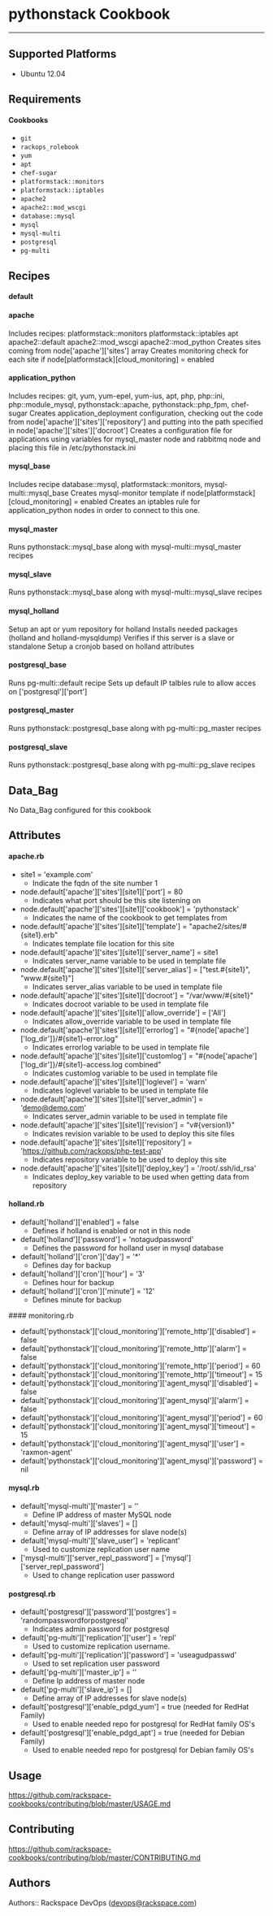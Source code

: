 # pythonstack Cookbook
-------------------------------

Supported Platforms
-------------------
* Ubuntu 12.04

Requirements
------------
#### Cookbooks
  
* `git` 
* `rackops_rolebook`  
* `yum`  
* `apt`  
* `chef-sugar`  
* `platformstack::monitors`  
* `platformstack::iptables`  
* `apache2`  
* `apache2::mod_wscgi`  
* `database::mysql`  
* `mysql`
* `mysql-multi`
* `postgresql`
* `pg-multi`  

Recipes
----------
#### default
#### apache
Includes recipes: platformstack::monitors platformstack::iptables apt apache2::default apache2::mod_wscgi apache2::mod_python
Creates sites coming from node['apache']['sites'] array
Creates monitoring check for each site if node[platformstack][cloud_monitoring] = enabled
#### application_python
Includes recipes: git, yum, yum-epel, yum-ius, apt, php, php::ini, php::module_mysql, pythonstack::apache, pythonstack::php_fpm, chef-sugar
Creates application_deployment configuration, checking out the code from node['apache']['sites']['repository'] and putting into the path specified in node['apache']['sites']['docroot']
Creates a configuration file for applications using variables for mysql_master node and rabbitmq node and placing this file in /etc/pythonstack.ini
#### mysql_base
Includes recipe database::mysql, platformstack::monitors, mysql-multi::mysql_base
Creates mysql-monitor template if node[platformstack][cloud_monitoring] = enabled
Creates an iptables rule for application_python nodes in order to connect to this one.
#### mysql_master
Runs pythonstack::mysql_base along with mysql-multi::mysql_master recipes
#### mysql_slave
Runs pythonstack::mysql_base along with mysql-multi::mysql_slave recipes
#### mysql_holland
Setup an apt or yum repository for holland
Installs needed packages (holland and holland-mysqldump)
Verifies if this server is a slave or standalone
Setup a cronjob based on holland attributes
#### postgresql_base
Runs pg-multi::default recipe
Sets up default IP talbles rule to allow acces on ['postgresql']['port']
#### postgresql_master
Runs pythonstack::postgresql_base along with pg-multi::pg_master recipes
#### postgresql_slave
Runs pythonstack::postgresql_base along with pg-multi::pg_slave recipes

Data_Bag
----------

No Data_Bag configured for this cookbook


Attributes
----------

#### apache.rb
* site1 = 'example.com'
  * Indicate the fqdn of the site number 1
* node.default['apache']['sites'][site1]['port']         = 80
  * Indicates what port should be this site listening on
* node.default['apache']['sites'][site1]['cookbook']     = 'pythonstack'
  * Indicates the name of the cookbook to get templates from
* node.default['apache']['sites'][site1]['template']     = "apache2/sites/#{site1}.erb"
  * Indicates template file location for this site
* node.default['apache']['sites'][site1]['server_name']  = site1
  * Indicates server_name variable to be used in template file
* node.default['apache']['sites'][site1]['server_alias'] = ["test.#{site1}", "www.#{site1}"]
  * Indicates server_alias variable to be used in template file
* node.default['apache']['sites'][site1]['docroot']      = "/var/www/#{site1}"
  * Indicates docroot variable to be used in template file
* node.default['apache']['sites'][site1]['allow_override'] = ['All']
  * Indicates allow_override variable to be used in template file
* node.default['apache']['sites'][site1]['errorlog']     = "#{node['apache']['log_dir']}/#{site1}-error.log"
  * Indicates errorlog variable to be used in template file
* node.default['apache']['sites'][site1]['customlog']    = "#{node['apache']['log_dir']}/#{site1}-access.log combined"
  * Indicates customlog variable to be used in template file
* node.default['apache']['sites'][site1]['loglevel']     = 'warn'
  * Indicates loglevel variable to be used in template file
* node.default['apache']['sites'][site1]['server_admin'] = 'demo@demo.com'
  * Indicates server_admin variable to be used in template file
* node.default['apache']['sites'][site1]['revision'] = "v#{version1}"
  * Indicates revision variable to be used to deploy this site files
* node.default['apache']['sites'][site1]['repository'] = 'https://github.com/rackops/php-test-app'
  * Indicates repository variable to be used to deploy this site
* node.default['apache']['sites'][site1]['deploy_key'] = '/root/.ssh/id_rsa'
  * Indicates deploy_key variable to be used when getting data from repository

#### holland.rb

* default['holland']['enabled'] = false
  * Defines if holland is enabled or not in this node
* default['holland']['password'] = 'notagudpassword'
  * Defines the password for holland user in mysql database
* default['holland']['cron']['day'] = '*'
  * Defines day for backup
* default['holland']['cron']['hour'] = '3'
  * Defines hour for backup
* default['holland']['cron']['minute'] = '12'
  * Defines minute for backup

#### monitoring.rb

* default['pythonstack']['cloud_monitoring']['remote_http']['disabled'] = false
* default['pythonstack']['cloud_monitoring']['remote_http']['alarm'] = false
* default['pythonstack']['cloud_monitoring']['remote_http']['period'] = 60
* default['pythonstack']['cloud_monitoring']['remote_http']['timeout'] = 15
* default['pythonstack']['cloud_monitoring']['agent_mysql']['disabled'] = false
* default['pythonstack']['cloud_monitoring']['agent_mysql']['alarm'] = false
* default['pythonstack']['cloud_monitoring']['agent_mysql']['period'] = 60
* default['pythonstack']['cloud_monitoring']['agent_mysql']['timeout'] = 15
* default['pythonstack']['cloud_monitoring']['agent_mysql']['user'] = 'raxmon-agent'
* default['pythonstack']['cloud_monitoring']['agent_mysql']['password'] = nil

#### mysql.rb

* default['mysql-multi']['master'] = ''
  * Define IP address of master MySQL node
* default['mysql-multi']['slaves'] = []
  * Define array of IP addresses for slave node(s)
* default['mysql-multi']['slave_user'] = 'replicant'
  * Used to customize replication user name
* ['mysql-multi']['server_repl_password'] = ['mysql']['server_repl_password']
  * Used to change replication user password

#### postgresql.rb

* default['postgresql']['password']['postgres'] = 'randompasswordforpostgresql'
  * Indicates admin password for postgresql
* default['pg-multi']['replication']['user'] = 'repl'
  * Used to customize replication username. 
* default['pg-multi']['replication']['password'] = 'useagudpasswd'
  * Used to set replication user password
* default['pg-multi']['master_ip'] = ''
  * Define Ip address of master node
* default['pg-multi']['slave_ip'] = []
  * Define array of IP addresses for slave node(s)
* default['postgresql']['enable_pdgd_yum'] = true  (needed for RedHat Family)
  * Used to enable needed repo for postgresql for RedHat family OS's
* default['postgresql']['enable_pdgd_apt'] = true  (needed for Debian Family)
  * Used to enable needed repo for postgresql for Debian family OS's

Usage
-----

https://github.com/rackspace-cookbooks/contributing/blob/master/USAGE.md


Contributing
------------

https://github.com/rackspace-cookbooks/contributing/blob/master/CONTRIBUTING.md


Authors
-------
Authors:: Rackspace DevOps (devops@rackspace.com)

